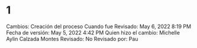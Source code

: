 # 1

Cambios: Creación del proceso
Cuando fue Revisado: May 6, 2022 8:19 PM
Fecha de  versión: May 5, 2022 4:42 PM
Quien hizo el cambio: Michelle Aylin Calzada Montes
Revisado: No
Revisado por: Pau